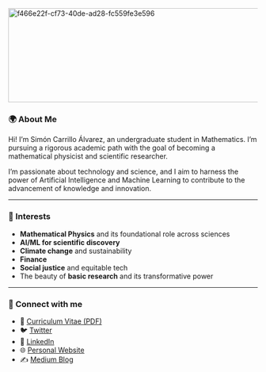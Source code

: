 
<img width="1028" height="190" alt="f466e22f-cf73-40de-ad28-fc559fe3e596" src="https://github.com/user-attachments/assets/cdccc670-f8a2-442a-8693-e232e978b45b"/>

### 🌍 About Me

Hi! I’m Simón Carrillo Álvarez, an undergraduate student in Mathematics. I’m pursuing a rigorous academic path with the goal of becoming a mathematical physicist and scientific researcher.

I’m passionate about technology and science, and I aim to harness the power of Artificial Intelligence and Machine Learning to contribute to the advancement of knowledge and innovation.

---

### 🔬 Interests

* **Mathematical Physics** and its foundational role across sciences
* **AI/ML for scientific discovery**
* **Climate change** and sustainability
* **Finance**
* **Social justice** and equitable tech
* The beauty of **basic research** and its transformative power

---

### 📎 Connect with me

* 🔗 [Curriculum Vitae (PDF)](https://example.com/luismar-cv.pdf)
* 🐦 [Twitter](https://x.com/LuismarCarrill4)
* 💼 [LinkedIn](https://www.linkedin.com/in/luismar-carrillo-ds/)
* 🌐 [Personal Website](https://yourwebsite.com)
* ✍️ [Medium Blog](https://medium.com/@mathematical_engineer)


